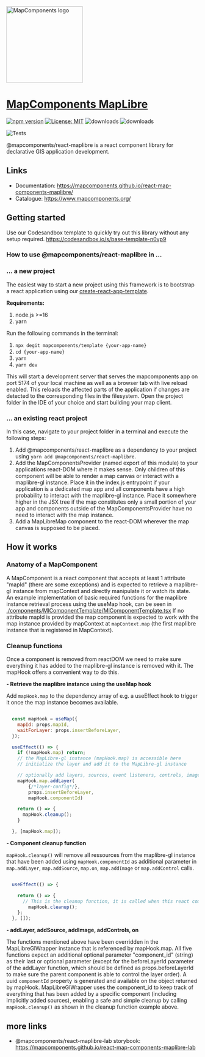 <img src="https://avatars.githubusercontent.com/u/64851912" alt="MapComponents logo" width="200"/>

# [MapComponents MapLibre](https://mapcomponents.org/)

[![npm version](https://badge.fury.io/js/@mapcomponents%2Freact-maplibre.svg)](https://badge.fury.io/js/@mapcomponents%2Freact-maplibre) [![License: MIT](https://img.shields.io/badge/License-MIT-blue.svg)](https://opensource.org/licenses/MIT) ![downloads](https://img.shields.io/npm/dt/@mapcomponents%2Freact-maplibre.svg) ![downloads](https://img.shields.io/npm/dm/@mapcomponents%2Freact-maplibre.svg)

![Tests](https://github.com/mapcomponents/react-map-components-maplibre/actions/workflows/node_version_test.yml/badge.svg)

@mapcomponents/react-maplibre is a react component library for declarative GIS application development.
## Links

- Documentation: https://mapcomponents.github.io/react-map-components-maplibre/
- Catalogue: https://www.mapcomponents.org/

## Getting started

Use our Codesandbox template to quickly try out this library without any setup required. https://codesandbox.io/s/base-template-n0vp9

### **How to use @mapcomponents/react-maplibre in ...**

### **... a new project**

The easiest way to start a new project using this framework is to bootstrap a react application using our [create-react-app-template](https://github.com/mapcomponents/react-map-components-maplibre-cra-template).

**Requirements:**

1. node.js >=16
2. yarn

Run the following commands in the terminal:

1. `npx degit mapcomponents/template {your-app-name}`
2. `cd {your-app-name}`
3. `yarn`
4. `yarn dev`

This will start a development server that serves the mapcomponents app on port 5174 of your local machine as well as a browser tab with live reload enabled. This reloads the affected parts of the application if changes are detected to the corresponding files in the filesystem. Open the project folder in the IDE of your choice and start building your map client.

### **... an existing react project**

In this case, navigate to your project folder in a terminal and execute the following steps:

1. Add @mapcomponents/react-maplibre as a dependency to your project using `yarn add @mapcomponents/react-maplibre`.
2. Add the MapComponentsProvider (named export of this module) to your applications react-DOM where it makes sense. Only children of this component will be able to render a map canvas or interact with a maplibre-gl instance. Place it in the index.js entrypoint if your application is a dedicated map app and all components have a high probability to interact with the maplibre-gl instance. Place it somewhere higher in the JSX tree if the map constitutes only a small portion of your app and components outside of the MapComponentsProvider have no need to interact with the map instance.
3. Add a MapLibreMap component to the react-DOM wherever the map canvas is supposed to be placed.

## How it works
### Anatomy of a MapComponent

A MapComponent is a react component that accepts at least 1 attribute "mapId" (there are some exceptions) and is expected to retrieve a maplibre-gl instance from mapContext and directly manipulate it or watch its state. 
An example implementation of basic required functions for the maplibre instance retrieval process using the useMap hook, can be seen in [./components/MlComponentTemplate/MlComponentTemplate.tsx](https://github.com/mapcomponents/react-map-components-maplibre/blob/main/src/components/MlComponentTemplate/MlComponentTemplate.tsx)
If no attribute mapId is provided the map component is expected to work with the map instance provided by mapContext at ```mapContext.map``` (the first maplibre instance that is registered in MapContext).


### Cleanup functions

Once a component is removed from reactDOM we need to make sure everything it has added to the maplibre-gl instance is removed with it. The mapHook offers a convenient way to do this. 

**- Retrieve the maplibre instance using the useMap hook**

Add `mapHook.map` to the dependency array of e.g. a useEffect hook to trigger it once the map instance becomes available.

```js

  const mapHook = useMap({
    mapId: props.mapId,
    waitForLayer: props.insertBeforeLayer,
  });

  useEffect(() => {
    if (!mapHook.map) return;
    // the MapLibre-gl instance (mapHook.map) is accessible here
    // initialize the layer and add it to the MapLibre-gl instance 

    // optionally add layers, sources, event listeners, controls, images to the MapLibre instance that are required by this component
    mapHook.map.addLayer(
        {/*layer-config*/},
        props.insertBeforeLayer,
        mapHook.componentId)

    return () => {
      mapHook.cleanup();
    }

  }, [mapHook.map]);

```
**- Component cleanup function**

`mapHook.cleanup()` will remove all ressources from the maplibre-gl instance that have been added using `mapHook.componentId` as additional parameter in `map.addLayer`, `map.addSource`, `map.on`, `map.addImage` or `map.addControl` calls.

```js

  useEffect(() => {

    return () => {
      // This is the cleanup function, it is called when this react component is removed from react-dom
        mapHook.cleanup();
    };
  }, []);

```

**- addLayer, addSource, addImage, addControls, on**

The functions mentioned above have been overridden in the MapLibreGlWrapper instance that is referenced by mapHook.map.
All five functions expect an additional optional parameter "component_id" (string) as their last or optional parameter (except for the beforeLayerId parameter of the addLayer function, which should be defined as props.beforeLayerId to make sure the parent component is able to control the layer order).
A uuid `componentId` property is generated and available on the object returned by mapHook.
MapLibreGlWrapper uses the component_id to keep track of everything that has been added by a specific component (including implicitly added sources), enabling a safe and simple cleanup by calling ```mapHook.cleanup()``` as shown in the cleanup function example above.

## more links

- @mapcomponents/react-maplibre-lab storybook: https://mapcomponents.github.io/react-map-components-maplibre-lab

